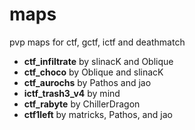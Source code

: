 # maps
pvp maps for ctf, gctf, ictf and deathmatch

- **ctf_infiltrate** by slinacK and Oblique
- **ctf_choco** by Oblique and slinacK
- **ctf_aurochs** by Pathos and jao
- **ictf_trash3_v4** by mind
- **ctf_rabyte** by ChillerDragon
- **ctf1left** by matricks, Pathos, and jao

